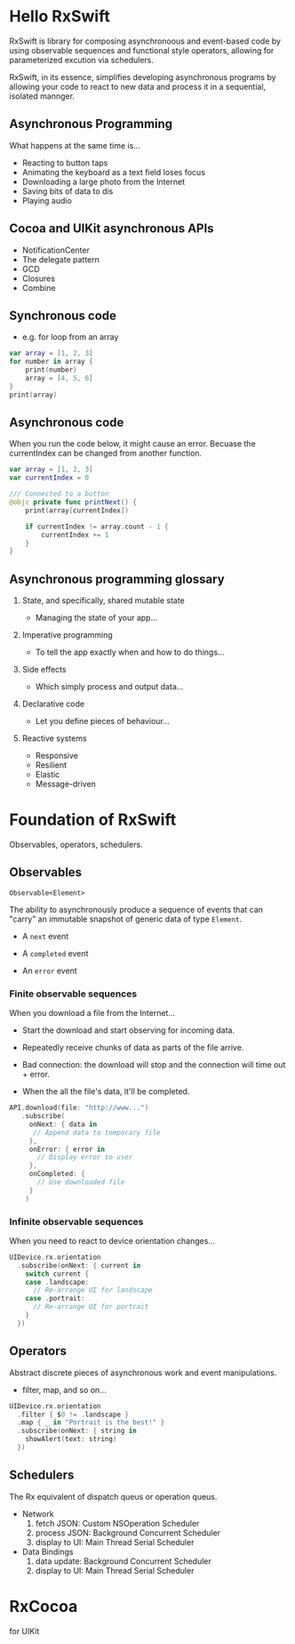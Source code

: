 # Hello RxSwift

RxSwift is library for composing asynchronoous and event-based code by using observable sequences and functional style operators, allowing for parameterized excution via schedulers.

RxSwift, in its essence, simplifies developing asynchronous programs by allowing your code to react to new data and process it in a sequential, isolated mannger.

## Asynchronous Programming

What happens at the same time is...

- Reacting to button taps
- Animating the keyboard as a text field loses focus
- Downloading a large photo from the Internet
- Saving bits of data to dis
- Playing audio

## Cocoa and UIKit asynchronous APIs

- NotificationCenter
- The delegate pattern
- GCD
- Closures
- Combine

## Synchronous code

- e.g. for loop from an array

```Swift
var array = [1, 2, 3]
for number in array {
    print(number)
    array = [4, 5, 6]
}
print(array)
```

## Asynchronous code

When you run the code below, it might cause an error.
Becuase the currentIndex can be changed from another function.

```Swift
var array = [1, 2, 3]
var currentIndex = 0

/// Connected to a button
@objc private func printNext() {
    print(array[currentIndex])

    if currentIndex != array.count - 1 {
        currentIndex += 1
    }
}
```

## Asynchronous programming glossary

1. State, and specifically, shared mutable state

   - Managing the state of your app...

2. Imperative programming

   - To tell the app exactly when and how to do things...

3. Side effects

   - Which simply process and output data...

4. Declarative code

   - Let you define pieces of behaviour...

5. Reactive systems
   - Responsive
   - Resilient
   - Elastic
   - Message-driven

# Foundation of RxSwift

Observables, operators, schedulers.

## Observables

`Observable<Element>`

The ability to asynchronously produce a sequence of events that can "carry" an immutable snapshot of generic data of type `Element`.

- A `next` event

- A `completed` event

- An `error` event

### Finite observable sequences

When you download a file from the Internet...

- Start the download and start observing for incoming data.

- Repeatedly receive chunks of data as parts of the file arrive.

- Bad connection: the download will stop and the connection will time out + error.

- When the all the file's data, it'll be completed.

```Swift
API.download(file: "http://www...")
   .subscribe(
     onNext: { data in
      // Append data to temporary file
     },
     onError: { error in
       // Display error to user
     },
     onCompleted: {
       // Use downloaded file
     }
    )
```

### Infinite observable sequences

When you need to react to device orientation changes...

```Swift
UIDevice.rx.orientation
  .subscribe(onNext: { current in
    switch current {
    case .landscape:
      // Re-arrange UI for landscape
    case .portrait:
      // Re-arrange UI for portrait
    }
  })
```

## Operators

Abstract discrete pieces of asynchronous work and event manipulations.

- filter, map, and so on...

```Swift
UIDevice.rx.orientation
  .filter { $0 != .landscape }
  .map { _ in "Portrait is the best!" }
  .subscribe(onNext: { string in
    showAlert(text: string)
  })
```

## Schedulers

The Rx equivalent of dispatch queus or operation queus.

- Network
  1. fetch JSON: Custom NSOperation Scheduler
  2. process JSON: Background Concurrent Scheduler
  3. display to UI: Main Thread Serial Scheduler
- Data Bindings
  1. data update: Background Concurrent Scheduler
  2. display to UI: Main Thread Serial Scheduler

# RxCocoa

for UIKit
